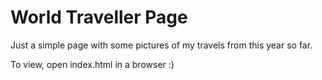 # World Traveller Page

Just a simple page with some pictures of my travels from this year so far.

To view, open index.html in a browser :)
